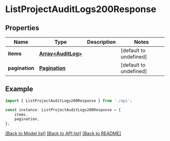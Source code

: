 # ListProjectAuditLogs200Response


## Properties

Name | Type | Description | Notes
------------ | ------------- | ------------- | -------------
**items** | [**Array&lt;AuditLog&gt;**](AuditLog.md) |  | [default to undefined]
**pagination** | [**Pagination**](Pagination.md) |  | [default to undefined]

## Example

```typescript
import { ListProjectAuditLogs200Response } from './api';

const instance: ListProjectAuditLogs200Response = {
    items,
    pagination,
};
```

[[Back to Model list]](../README.md#documentation-for-models) [[Back to API list]](../README.md#documentation-for-api-endpoints) [[Back to README]](../README.md)
